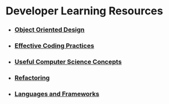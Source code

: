 # Developer Learning Resources
* ### [Object Oriented Design](content/ObjectOrientedDesign.md)
* ### [Effective Coding Practices](content/EffectiveCodingPractices.md)
* ### [Useful Computer Science Concepts](content/UsefulComputerScienceConcepts.md)
* ### [Refactoring](content/Refactoring.md)  
* ### [Languages and Frameworks](content/LanguagesAndFrameworks.md)